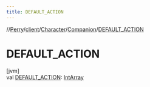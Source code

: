 ```yaml
---
title: DEFAULT_ACTION
---
```

//[Perry](../../../../index.html)/[client](../../index.html)/[Character](../index.html)/[Companion](index.html)/[DEFAULT_ACTION](-d-e-f-a-u-l-t_-a-c-t-i-o-n.html)



# DEFAULT_ACTION



[jvm]\
val [DEFAULT_ACTION](-d-e-f-a-u-l-t_-a-c-t-i-o-n.html): [IntArray](https://kotlinlang.org/api/latest/jvm/stdlib/kotlin/-int-array/index.html)




